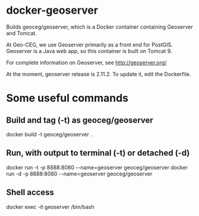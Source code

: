 # docker-geoserver
Builds geoceg/geoserver, which is a Docker container containing Geoserver and Tomcat.

At Geo-CEG, we use Geoserver primarily as a front end for PostGIS.
Geoserver is a Java web app, so this container is built on Tomcat 9.

For complete information on Geoserver, see http://geoserver.org/

At the moment, geoserver release is 2.11.2.
To update it, edit the Dockerfile.

# Some useful commands

## Build and tag (-t) as geoceg/geoserver
docker build -t geoceg/geoserver .

## Run, with output to terminal (-t) or detached (-d)
docker run -t -p 8888:8080 --name=geoserver geoceg/geoserver
docker run -d -p 8888:8080 --name=geoserver geoceg/geoserver

## Shell access
docker exec -it geoserver /bin/bash


